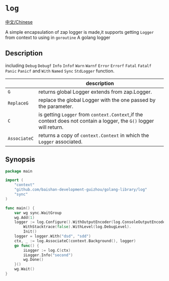 # `log`

[中文/Chinese](README.ZH.md)

A simple encapsulation of zap logger is made,it supports getting `Logger` from context to using in `goroutine`
A golang logger

## Description

including `Debug` `Debugf` `Info` `Infof` `Warn` `Warnf` `Error` `Errorf` `Fatal` `Fatalf` `Panic` `Panicf`
and `With` `Named` `Sync` `StdLogger`
function.

|      | description |
| ---- | ----------- |
| `G` | returns global Logger extends from zap.Logger. |
| `ReplaceG` | replace the global Logger with the one passed by the parameter. |
| `C` | is getting `Logger` from `context.Context`,if the context does not contain a logger, the `G()` logger will return. |
| `AssociateC` | returns a copy of `context.Context` in which the `Logger` associated.

## Synopsis

```go
package main

import (
	"context"
	"github.com/baishan-development-guizhou/golang-library/log"
	"sync"
)

func main() {
	var wg sync.WaitGroup
	wg.Add(1)
	logger := log.Configure().WithOutputEncoder(log.ConsoleOutputEncoder).WithCallerEncoder(log.ShortRoutineCallerEncoder).
		WithStacktrace(false).WithLevel(log.DebugLevel).
		Init()
	logger = logger.With("dsd", "sdd")
	ctx, _ := log.AssociateC(context.Background(), logger)
	go func() {
		iLogger := log.C(ctx)
		iLogger.Info("second")
		wg.Done()
	}()
	wg.Wait()
}
```
